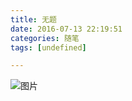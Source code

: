 ```yaml
---
title: 无题
date: 2016-07-13 22:19:51
categories: 随笔
tags: [undefined]

---
```

![图片](emFxZ2VTanAxTVl5NzBBb2hvSXhWTjhMdTVBTmNEV1kvQUlZSjI3b0tUQ0h2cTBBQmROVVV3PT0.png?imageView&thumbnail=164y164&enlarge=1&quality=90&type=jpg)
